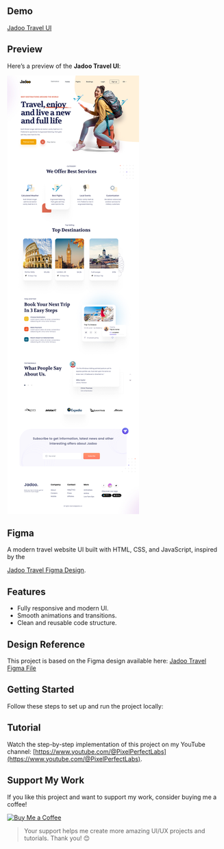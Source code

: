 ## Demo

[Jadoo Travel UI](https://yt-pixelperfectlabs.github.io/Jadoo-Travel-UI/)

## Preview

Here’s a preview of the **Jadoo Travel UI**:

![Jadoo Travel UI](./images/Jadoo%20Landing%20Page%20UI.jpg)

## Figma

A modern travel website UI built with HTML, CSS, and JavaScript, inspired by the

[Jadoo Travel Figma Design](https://www.figma.com/community/file/993910904620677970).

## Features

- Fully responsive and modern UI.
- Smooth animations and transitions.
- Clean and reusable code structure.

## Design Reference

This project is based on the Figma design available here:
[Jadoo Travel Figma File](https://www.figma.com/community/file/993910904620677970)

## Getting Started

Follow these steps to set up and run the project locally:

## Tutorial

Watch the step-by-step implementation of this project on my YouTube channel:
[https://www.youtube.com/@PixelPerfectLabs](https://www.youtube.com/@PixelPerfectLabs).

## Support My Work

If you like this project and want to support my work, consider buying me a coffee!

<a href="buymeacoffee.com/pixelperfectlabs">
  <img src="https://i.ibb.co/8sYMgd1/bmc-qr.png" alt="Buy Me a Coffee" height="200" width="200" />
</a>

> Your support helps me create more amazing UI/UX projects and tutorials. Thank you! 😊
